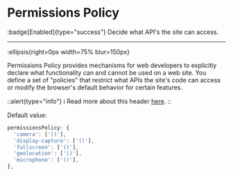 # Permissions Policy

:badge[Enabled]{type="success"}  Decide what API's the site can access.

---

:ellipsis{right=0px width=75% blur=150px}

Permissions Policy provides mechanisms for web developers to explicitly declare what functionality can and cannot be used on a web site. You define a set of "policies" that restrict what APIs the site's code can access or modify the browser's default behavior for certain features.

::alert{type="info"}
ℹ Read more about this header [here](https://developer.mozilla.org/en-US/docs/Web/HTTP/Permissions_Policy).
::

Default value:

```ts
permissionsPolicy: {
  'camera': ['()'],
  'display-capture': ['()'],
  'fullscreen': ['()'],
  'geolocation': ['()'],
  'microphone': ['()'],
},
```
